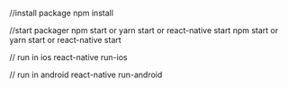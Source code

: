 //install package
npm install

//start packager
npm start or yarn start or react-native start
npm start or yarn start or react-native start

// run in ios
react-native run-ios

// run in android
react-native run-android